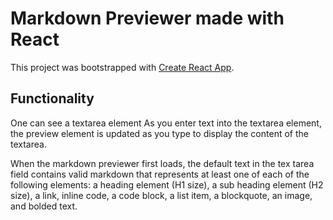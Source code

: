 # Markdown Previewer made with React

This project was bootstrapped with [Create React App](https://github.com/facebook/create-react-app).

## Functionality

One can see a textarea element
As you enter text into the textarea element, the preview element is updated as you type to display the content of the textarea.

When the markdown previewer first loads, the default text in the tex tarea field contains valid markdown that represents at least one of each of the following elements: a heading element (H1 size), a sub heading element (H2 size), a link, inline code, a code block, a list item, a blockquote, an image, and bolded text.